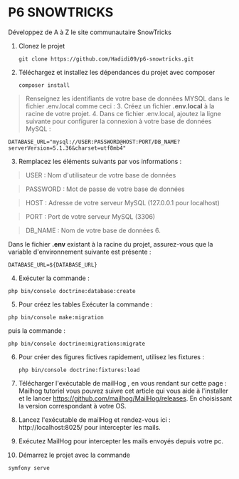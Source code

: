 # P6 SNOWTRICKS

Développez de A à Z le site communautaire SnowTricks

1. Clonez le projet

   `git clone https://github.com/Hadidi09/p6-snowtricks.git`

2. Téléchargez et installez les dépendances du projet avec composer

   `composer install`

> Renseignez les identifiants de votre base de données MYSQL dans le fichier .env.local comme ceci : 3. Créez un fichier **.env.local** à la racine de votre projet. 4. Dans ce fichier .env.local, ajoutez la ligne suivante pour configurer la connexion à votre base de données MySQL :

`DATABASE_URL="mysql://USER:PASSWORD@HOST:PORT/DB_NAME?serverVersion=5.1.36&charset=utf8mb4"`

3.  Remplacez les éléments suivants par vos informations :

> USER : Nom d'utilisateur de votre base de données

> PASSWORD : Mot de passe de votre base de données

> HOST : Adresse de votre serveur MySQL (127.0.0.1 pour localhost)

> PORT : Port de votre serveur MySQL (3306)

> DB_NAME : Nom de votre base de données 6.

Dans le fichier **.env** existant à la racine du projet, assurez-vous que la variable d'environnement suivante est présente :

`DATABASE_URL=${DATABASE_URL}`

4.  Exécuter la commande :

`php bin/console doctrine:database:create`

5.  Pour créez les tables
    Exécuter la commande :

`php bin/console make:migration`

puis la commande :

`php bin/console doctrine:migrations:migrate`

6. Pour créer des figures fictives rapidement, utilisez les fixtures :

   `php bin/console doctrine:fixtures:load`

7. Télécharger l'exécutable de mailHog , en vous rendant sur cette page : Mailhog tutoriel vous pouvez suivre cet article qui vous aide à l'installer et le lancer https://github.com/mailhog/MailHog/releases. En choisissant la version correspondant à votre OS.

8. Lancez l'exécutable de mailHog et rendez-vous ici : http://localhost:8025/ pour intercepter les mails.

9. Exécutez MailHog pour intercepter les mails envoyés depuis votre pc.
10. Démarrez le projet avec la commande

`symfony serve`
